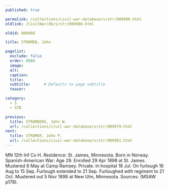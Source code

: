 ```yaml
---
published: true

permalink: /collections/civil-war-database/s/str/009980.html
oldlink: /CivilWar/db/s/str/009980.html

oldid: 009980

title: STROMEN, John

pagelist:
  exclude: false
  order: 9980
  image: 
  alt:
  caption:
  title:
  subtitle:      # Defaults to page subtitle
  teaser:

category: 
  - S 
  - STR

previous:
  title: STROMBERG, John W.
  url: /collections/civil-war-database/s/str/009979.html  
next:
  title: STROMER, John P.
  url: /collections/civil-war-database/s/str/009981.html   
---
```

MN 12th Inf Co H. Residence: St. James, Minnesota. Born in Norway. Spanish-American War: Age 29. Enrolled 29 Apr 1898 at St. James. Mustered 6 May at Camp Ramsey. Private. In hospital 18 Jul. On furlough 16 Aug to 15 Sep. Furlough extended to 21 Sep. Furloughed with regiment to 21 Oct. Mustered out 5 Nov 1898 at New Ulm, Minnesota. Sources: (MSAW p178).